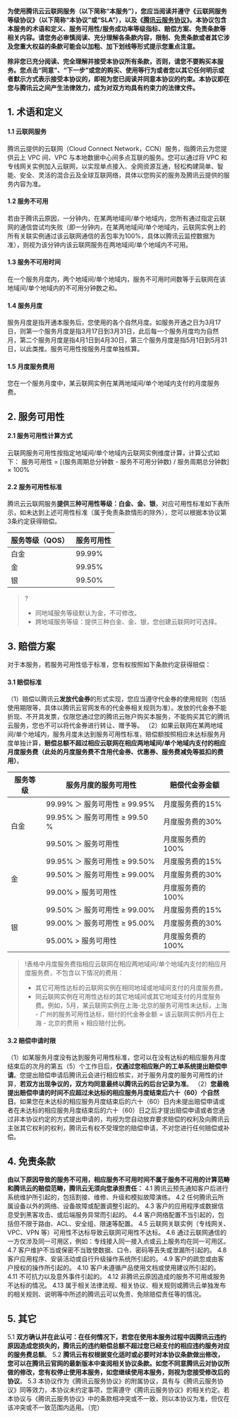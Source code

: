 
**为使用腾讯云云联网服务（以下简称“本服务”），您应当阅读并遵守《云联网服务等级协议》（以下简称“本协议”或“SLA”），以及《[腾讯云服务协议](https://cloud.tencent.com/document/product/301/1967)》。本协议包含本服务的术语和定义、服务可用性/服务成功率等级指标、赔偿方案、免责条款等相关内容。请您务必审慎阅读、充分理解各条款内容，限制、免责条款或者其它涉及您重大权益的条款可能会以加粗、加下划线等形式提示您重点注意。**

**除非您已充分阅读、完全理解并接受本协议所有条款，否则，请您不要购买本服务。您点击“同意”、“下一步”或您的购买、使用等行为或者您以其它任何明示或者默示方式表示接受本协议的，即视为您已阅读并同意本协议的约束。本协议即在您与腾讯云之间产生法律效力，成为对双方均具有约束力的法律文件。**
## 1. 术语和定义
#### 1.1 云联网服务
腾讯云提供的云联网（Cloud Connect Network，CCN）服务，指腾讯云为您提供云上 VPC 间、VPC 与本地数据中心间多点互联的服务。您可以通过将 VPC 和专线网关实例加入云联网，以实现单点接入、全网资源互通，轻松构建简单、智能、安全、灵活的混合云及全球互联网络，具体以您购买的服务及腾讯云提供的服务内容为准。
#### 1.2 服务不可用
若由于腾讯云原因，一分钟内，在某两地域间/单个地域内，您所有通过指定云联网的通信尝试均失败（即一分钟内，在某两地域间/单个地域内，云联网实例上的所有关联实例通过该云联网通信的丢包率为100%，具体以腾讯云监控数据为准），则视为该分钟内该云联网服务在两地域间/单个地域内不可用。
#### 1.3 服务不可用时间
在一个服务月度内，两个地域间/单个地域内，服务不可用时间数等于云联网在该地域间/单个地域内的不可用分钟数之和。
#### 1.4 服务月度
服务月度是指开通本服务后，您使用的各个自然月度。如服务开通之日为3月17日，则第一个服务月度是指3月17日到3月31日，此后每一个服务月度均为自然月，第二个服务月度是指4月1日到4月30日，第三个服务月度是指5月1日到5月31日，以此类推。服务可用性按服务月度单独核算。
#### 1.5 月度服务费用
您在一个服务月度中，某云联网实例在某两地域间/单个地域内支付的月度服务费。
## 2. 服务可用性
#### 2.1 服务可用性计算方式
云联网服务可用性按指定地域间/单个地域内云联网实例维度计算，计算公式如下：
服务可用性 = [(服务周期总分钟数 - 服务不可用分钟数) / 服务周期总分钟数] × 100% 
#### 2.2 服务可用性标准
腾讯云云联网服务**提供三种可用性等级：白金、金、银**，对应可用性标准如下表所示，如未达到上述可用性标准（属于免责条款情形的除外），您可以根据本协议第3条约定获得赔偿。

|服务等级（QOS）|	服务可用性|
|---|----|
|白金|	99.99%|
|金|	99.95%|
|银|	99.50%|

>?
>- 同地域服务等级默认为金，不可修改。
>- 跨地域服务等级：提供三种白金、金、银，您创建云联网时可选择。

## 3. 赔偿方案
对于本服务，若服务可用性低于标准，您有权按照如下条款约定获得赔偿：
#### 3.1 赔偿标准
（1）赔偿以腾讯云**发放代金券**的形式实现，您应当遵守代金券的使用规则（包括使用期限等，具体以腾讯云官网发布的代金券相关规则为准）。发放的代金券不能折现、不开具发票，仅限您通过您的腾讯云账户购买本服务，不能购买其它的腾讯云服务，您也不可以将代金券进行转让、赠予等。
（2）如果云联网在某两地域间/单个地域内，服务月度未达到服务可用性标准，赔偿额按照相应未达标服务月度单独计算，**赔偿总额不超过相应云联网在相应两地域间/单个地域内支付的相应月度服务费（此处的月度服务费不含用代金券、优惠券、服务费减免等抵扣的费用）**。
<table>
<thead>
<tr>
<th>服务等级</th>
<th>服务月度的服务可用性</th>
<th>赔偿代金券金额</th>
</tr>
</thead>
<tbody><tr>
<td rowspan="3">白金</td>
<td>99.99% ＞ 服务可用性 ≥ 99.95%</td>
<td>月度服务费的15%</td>
</tr>
<tr>
<td>99.95% ＞ 服务可用性 ≥ 99.50 %</td>
<td>月度服务费的30%</td>

</tr>
<tr>
<td>99.50% ＞ 服务可用性</td>
<td>月度服务费的100%</td>
</tr>
<tr>
<td rowspan="3">金</td>
<td>99.95% ＞ 服务可用性 ≥ 99.50%</td>
<td>月度服务费的15%</td>
</tr>
<tr>
<td>99.50% ＞ 服务可用性 ≥ 99.00%</td>
<td>月度服务费的30%</td>

</tr>
<tr>
<td>99.00% > 服务可用性</td>
<td>月度服务费的100%</td>
</tr>
<tr>
<td rowspan="3">银</td>
<td>99.50% ＞ 服务可用性 ≥ 99.00%</td>
<td>月度服务费的15%</td>
</tr>
<tr>
<td>99.00% ＞ 服务可用性 ≥ 95.00%</td>
<td>月度服务费的30%</td>
</tr>
<tr>
<td>95.00% >  服务可用性</td>
<td>月度服务费的100%</td>
</tr>
</tbody></table>

	
>!表格中月度服务费指相应云联网在相应两地域间/单个地域内支付的相应月度服务费，不包含以下情况的费用：
>- 其它可用性达标的云联网实例在相同地域或地域间支付的月度服务费。
>- 同云联网实例在可用性达标的其它地域间或其它地域支付的月度服务费。例如，5月，某云联网实例在上海-北京的服务可用性未达标，上海 - 广州的服务可用性达标，赔付的代金券金额 = 该云联网实例5月在上海 - 北京的费用 × 相应赔付比例。

#### 3.2 赔偿申请时限
（1）如某服务月度没有达到服务可用性标准，您可以在没有达标的相应服务月度结束后的次月的第五（5）个工作日后，**仅通过您相应账户的工单系统提出赔偿申请**。您提出赔偿申请后腾讯云会进行相应核实，对于服务月度的服务可用性的计算，**若双方出现争议的，双方均同意最终以腾讯云的后台记录为准**。
（2）**您最晚提出赔偿申请的时间不应超过未达标的相应服务月度结束后六十（60）个自然日**。如果您在未达标的相应服务月度结束后的六十（60）日内未提出赔偿申请或者在未达标的相应服务月度结束后的六十（60）日之后才提出赔偿申请或者您通过非本协议约定的方式提出申请的，均视为您自动放弃要求赔偿的权利及向腾讯云主张其它权利的权利，腾讯云有权不受理您的赔偿申请，不对您进行任何赔偿或补偿。
## 4. 免责条款
**由以下原因导致的服务不可用，相应服务不可用时间不属于服务不可用的计算范畴和腾讯云的赔偿范畴，腾讯云无须向您承担责任：**
4.1 腾讯云预先通知客户后进行系统维护所引起的，包括割接、维修、升级和模拟故障演练。
4.2 任何腾讯云所属设备以外的网络、设备故障或配置调整引起的。
4.3 客户的应用程序或数据信息受到黑客攻击、或后端服务异常而引起的。
4.4 客户网络配置不当引起的，包括但不限于路由、ACL、安全组、限速等配置。
4.5 云联网关联实例（专线网关、VPC、VPN 等）可用性不达标导致云联网可用性不达标。
4.6 通过云联网通信的一方仅涉及同一可用区，例如：专线接入同一接入点或云上服务均在同一可用区。
4.7 客户维护不当或保密不当致使数据、口令、密码等丢失或泄漏所引起的。
4.8 客户应用程序、安装活动或自行升级操作系统所引起的。
4.9 客户的疏忽或由客户授权的操作所引起的。
4.10 客户未遵循产品使用文档或使用建议所引起的。
4.11 不可抗力以及意外事件引起的。
4.12 非腾讯云原因造成的服务不可用或服务不达标的情况。
4.13 属于相关法律法规、相关协议、相关规则或腾讯云单独发布的相关规则、说明等中所述的腾讯云可以免责、免除赔偿责任等的情况。
## 5. 其它
5.1 **双方确认并在此认可：在任何情况下，若您在使用本服务过程中因腾讯云违约原因造成您损失的，腾讯云的违约赔偿总额不超过您已经支付的相应违约服务对应的服务费总额**。
5.2 **腾讯云有权根据变化适时或必要时对本协议条款做出修改，您可以在腾讯云官网的最新版本中查阅相关协议条款。如您不同意腾讯云对协议所做的修改，您有权停止使用本服务，如您继续使用本服务，则视为您接受修改后的协议**。
5.3 本协议作为《腾讯云服务协议》的附属协议，具有与《腾讯云服务协议》同等效力，本协议未约定事项，您需遵守《腾讯云服务协议》的相关约定。若本协议与《腾讯云服务协议》中的条款相冲突或不一致，则以本协议为准，但仅在该冲突或不一致范围内适用。（完）
